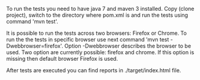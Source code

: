 To run the tests you need to have java 7 and maven 3 installed. Copy (clone project), switch to the directory where pom.xml is and run the tests using command 'mvn test'.

It is possible to run the tests across two browsers: Firefox or Chrome. To run the the tests in specific browser use next command 'mvn test -Dwebbrowser=firefox'. Option -Dwebbrowser describes the browser to be used. Two option are currently possible: firefox and chrome. If this option is missing then default browser Firefox is used.

After tests are executed you can find reports in ./target/index.html file. 
